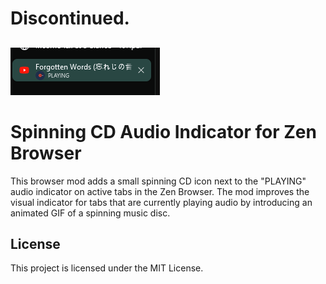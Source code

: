 # Discontinued.
##

![Spinning Record Image](https://raw.githubusercontent.com/StyingDev/Styings-Zen-Browser-Mods/main/Spinning%20Record%20Audio%20Indicator/image.png)



# Spinning CD Audio Indicator for Zen Browser

This browser mod adds a small spinning CD icon next to the "PLAYING" audio indicator on active tabs in the Zen Browser. The mod improves the visual indicator for tabs that are currently playing audio by introducing an animated GIF of a spinning music disc.


## License

This project is licensed under the MIT License.

